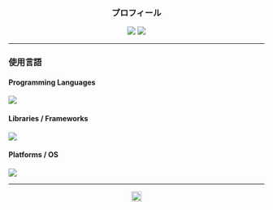 <!-- 🧠 使用言語の割合とコードサイズ比率 -->
<h3 align="center">プロフィール</h3>

<p align="center">
  <!-- 言語の割合 -->

  <img src="https://github-profile-summary-cards.vercel.app/api/cards/repos-per-language?username=KKAWAI1998&theme=dracula" />
  <img src="https://github-profile-summary-cards.vercel.app/api/cards/most-commit-language?username=KKAWAI1998&theme=dracula" />

</p>

---

<!-- 🛠 使用言語 & フレームワーク（SkillIcons形式） -->
### 使用言語

####  Programming Languages
<p>
  <img src="https://skillicons.dev/icons?i=python,cpp,matlab,java,latex,html,css,js" />
</p>

#### Libraries / Frameworks
<p>
  <img src="https://skillicons.dev/icons?i=flask,fastapi,django,react,vue,nodejs,express,bootstrap,tailwind" />
</p>

#### Platforms / OS
<p>
  <img src="https://skillicons.dev/icons?i=linux,windows,github,git" />
</p>


---

<!-- 👤 GitHub フォローボタン -->
<p align="center">
  <a href="https://github.com/KKAWAI1998">
    <img height="20" src="https://img.shields.io/github/followers/KKAWAI1998?label=Follow&logo=github&style=flat" />
  </a>
</p>
